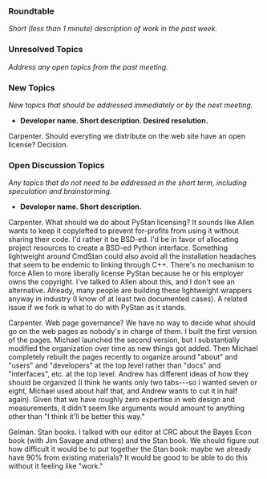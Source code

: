 ### Roundtable
_Short (less than 1 minute) description of work in the past week._


### Unresolved Topics
_Address any open topics from the past meeting._

### New Topics
_New topics that should be addressed immediately or by the next
meeting._

* __Developer name.  Short description.  Desired resolution.__

Carpenter.  Should everyting we distribute on the web site have an open license?  Decision.

### Open Discussion Topics
_Any topics that do not need to be addressed in the short term,
including speculation and brainstorming._

* __Developer name.  Short description.__

Carpenter.  What should we do about PyStan licensing?  It sounds like Allen wants to keep it copylefted to prevent for-profits from using it without sharing their code.  I'd rather it be BSD-ed.  I'd be in favor of allocating project resources to create a BSD-ed Python interface.  Something lightweight around CmdStan could also avoid all the installation headaches that seem to be endemic to linking through C++.  There's no mechanism to force Allen to more liberally license PyStan because he or his employer owns the copyright.  I've talked to Allen about this, and I don't see an alternative.  Already, many people are building these lightweight wrappers anyway in industry (I know of at least two documented cases).  A related issue if we fork is what to do with PyStan as it stands.

Carpenter.  Web page governance?  We have no way to decide what should go on the web pages as nobody's in charge of them.  I built the first version of the pages.  Michael launched the second version, but I substantially modified the organization over time as new things got added.  Then Michael completely rebuilt the pages recently to organize around "about" and "users" and "developers" at the top level rather than "docs" and "interfaces", etc. at the top level.   Andrew has different ideas of how they should be organized (I think he wants only two tabs---so I wanted seven or eight, Michael used about half that, and Andrew wants to cut it in half again).  Given that we have roughly zero expertise in web design and measurements, it didn't seem like arguments would amount to anything other than "I think it'll be better this way."

Gelman.  Stan books.  I talked with our editor at CRC about the Bayes Econ book (with Jim Savage and others) and the Stan book.  We should figure out how difficult it would be to put together the Stan book:  maybe we already have 90% from existing materials?  It would be good to be able to do this without it feeling like "work."